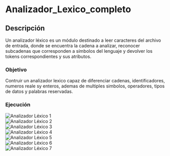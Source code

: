 # Analizador_Lexico_completo

## Descripción

Un analizador léxico es un módulo destinado a leer caracteres del archivo de entrada, donde se encuentra la cadena a analizar, reconocer subcadenas que corresponden a símbolos del lenguaje y devolver los tokens correspondientes y sus atributos.

### Objetivo

Contruir un analizador lexico capaz de diferenciar cadenas, identificadores, numeros reale sy enteros, ademas de multiples simbolos, operadores, tipos de datos y palabras reservadas.

### Ejecución
![Analizador Léxico 1](https://user-images.githubusercontent.com/123349304/213994301-bf180e2e-74e9-43a9-953f-7f6e16979a2a.jpg)  
![Analizador Léxico 2](https://user-images.githubusercontent.com/123349304/213994317-3107e6f5-4c9e-49a4-8504-cd25d893b5af.jpg)  
![Analizador Léxico 3](https://user-images.githubusercontent.com/123349304/213994414-f43b8df1-e11a-482a-9fbf-43f273600542.jpg)  
![Analizador Léxico 4](https://user-images.githubusercontent.com/123349304/213994422-e9234c88-62c4-440c-b83d-ea69194c38c4.jpg)  
![Analizador Léxico 5](https://user-images.githubusercontent.com/123349304/213994430-64508aa6-a3a9-4c47-bb19-5119a5618b4d.jpg)  
![Analizador Léxico 6](https://user-images.githubusercontent.com/123349304/213994437-b3e393b0-d9f3-445f-8840-525fb3909845.jpg)  
![Analizador Léxico 7](https://user-images.githubusercontent.com/123349304/213994440-70e09884-b6b3-4a69-9fcd-7ce076f31e93.jpg)  
